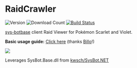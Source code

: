 # RaidCrawler
![Version](https://img.shields.io/github/v/release/NympheaR/RaidCrawler?label=latest%20release)
![Download Count](https://img.shields.io/github/downloads/NympheaR/RaidCrawler/total?label=total%20downloads)
[![Build Status](https://img.shields.io/github/actions/workflow/status/NympheaR/RaidCrawler/dotnet-desktop.yml?branch=main)](https://nightly.link/NympheaR/RaidCrawler/workflows/dotnet-desktop/main/RaidCrawler.zip)

[sys-botbase](https://github.com/olliz0r/sys-botbase) client Raid Viewer for Pokémon Scarlet and Violet.

**Basic usage guide:** [Click here](https://billo-guides.github.io/cfw/sv/raidcrawler) (thanks [Billo](https://github.com/Billo-PS)!)

![](https://i.imgur.com/TNOvbdY.png)

Leverages SysBot.Base.dll from [kwsch/SysBot.NET](https://github.com/kwsch/SysBot.NET)
